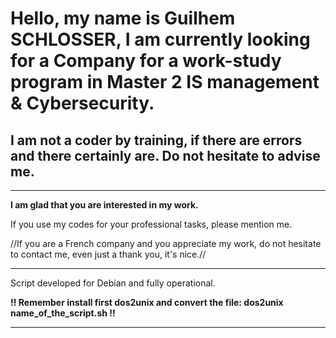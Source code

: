 # Hello, my name is __Guilhem SCHLOSSER__, I am currently looking for a Company for a work-study program in Master 2 IS management & Cybersecurity.

## I am not a coder by training, if there are errors and there certainly are. Do not hesitate to advise me.

-----------------------------------------------------------------------------------------------------------------

__I am glad that you are interested in my work.__

If you use my codes for your professional tasks, please mention me.

//If you are a French company and you appreciate my work, do not hesitate to contact me, even just a thank you, it's nice.//

-----------------------------------------------------------------------------------------------------------------

Script developed for Debian and fully operational.

__!! Remember install first dos2unix and convert the file: dos2unix name_of_the_script.sh !!__

-----------------------------------------------------------------------------------------------------------------
